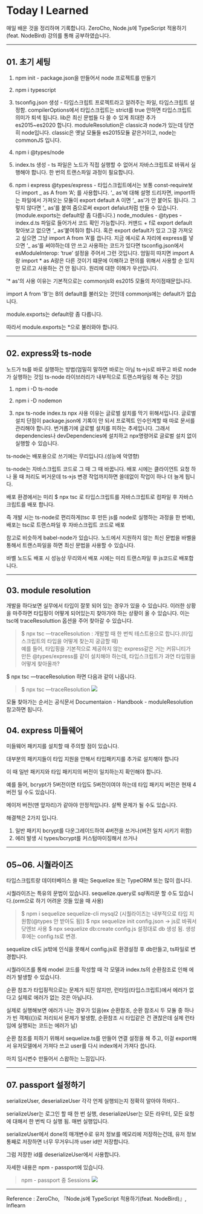 # Today I Learned

매일 배운 것을 정리하며 기록합니다.
ZeroCho, Node.js에 TypeScript 적용하기(feat. NodeBird) 강의를 통해 공부하였습니다.

---

## 01. 초기 세팅

1. npm init - package.json을 만들어서 node 프로젝트를 만들기

2. npm i typescript

3. tsconfig.json 생성 - 타입스크립트 프로젝트라고 알려주는 파일, 타입스크립트 설정함.
   compilerOptions에서 타입스크립트는 strict를 true 안하면 타입스크립트 의미가 퇴색 됩니다.
   lib은 최신 문법들 다 쓸 수 있게 최대한 추가 es2015~es2020 합니다. moduleResolution은 classic과 node가 있는데 당연히 node입니다.
   classic은 옛날 모듈들 es2015모듈 같은거이고, node는 commonJS 입니다.

4. npm i @types/node

5. index.ts 생성 - ts 파일은 노드가 직접 실행할 수 없어서 자바스크립트로 바꿔서 실행해야 합니다.
   한 번의 트랜스파일 과정이 필요합니다.

6. npm i express @types/express - 타입스크립트에서는 보통 const-require보다 import _ as A from ‘A’; 를 사용합니다.
   ‘_ as’에 대해 설명 드리자면, import하는 파일에서 가져오는 모듈이 export default A 이면 ‘_ as’가 안 붙어도 됩니다.
   그렇지 않다면 ‘_ as’를 붙여 줌으로써 export defalut처럼 만들 수 있습니다. (module.exports는 default랑 좀 다릅니다.)
   node_modules - @types - index.d.ts 파일로 들어가서 코드 확인 가능합니다.
   커맨드 + f로 export default 찾아보고 없으면 ‘_ as’붙여줘야 합니다.
   혹은 export default가 있고 그걸 가져오고 싶으면 그냥 import A from ‘A’를 씁니다.
   지금 예시로 A 자리에 express를 넣으면 ‘_ as’를 써야하는데 안 쓰고 사용하는 코드가 있다면 tsconfig.json에서 esModuleInterop: ‘true’ 설정을 주어서 그런 것입니다.
   엄밀히 따지면 import A 랑 import \* as A랑은 다른 것이기 떄문에 이해하고 편의를 위해서 사용할 순 있지만 모르고 사용하는 건 안 됩니다.
   원리에 대한 이해가 우선입니다.

'\* as'의 사용 이유는 기본적으로는 commonjs와 es2015 모듈의 차이점때문입니다.

import A from 'B'는 B의 default를 불러오는 것인데 commonjs에는 default가 없습니다.

module.exports는 default랑 좀 다릅니다.

따라서 module.exports는 \*으로 불러와야 합니다.

---

## 02. express와 ts-node

노드가 ts를 바로 실행하는 방법(엄밀히 말하면 바로는 아님 ts->js로 바꾸고 바로 node가 실행하는 것임 ts-node 라이브러리가 내부적으로 트랜스파일링 해 주는 것임)

1. npm i -D ts-node

2. npm i -D nodemon

3. npx ts-node index.ts
   npx 사용 이유는 글로벌 설치를 막기 위해서입니다.
   글로벌 설치 단점이 package.json에 기록이 안 되서 프로젝트 인수인계할 때 따로 문서를 관리해야 합니다.
   번거롭기에 글로벌 설치를 피하는 추세입니다.
   그래서 dependencies나 devDependencies에 설치하고 npx명령어로 글로벌 설치 없이 실행할 수 있습니다.

ts-node는 배포용으로 쓰기에는 무리입니다.(성능에 악영향)

ts-node는 자바스크립트 코드로 그 때 그 때 바꿉니다.
배포 시에는 클라이언트 요청 하나 올 때 처리도 버거운데 ts->js 변경 작업까지하면 쓸데없이 작업이 하나 더 늘게 됩니다.

배포 환경에서는 미리 $ npx tsc 로 타입스크립트를 자바스크립트로 컴파일 후 자바스크립트를 배포 합니다.

즉 개발 시는 ts-node로 편리하게(tsc 후 만든 js를 node로 실행하는 과정을 한 번에),
배포는 tsc로 트랜스파일 후 자바스크립트 코드로 배포

참고로 비슷하게 babel-node가 있습니다.
노드에서 지원하지 않는 최신 문법을 바벨을 통해서 트랜스파일을 하면 최신 문법을 사용할 수 있습니다.

바벨 노드도 배포 시 성능상 무리와서 배포 시에는 미리 트랜스파일 후 js코드로 배포합니다.

---

## 03. module resolution

개발을 하다보면 실무에서 타입이 잘못 되어 있는 경우가 있을 수 있습니다.
이러한 상황을 마주하면 타입핑이 어떻게 되어있는지 찾아가야 하는 상황이 올 수 있습니다.
이는 tsc에 traceResoluttion 옵션을 주어 찾아갈 수 있습니다.

> $ npx tsc —traceResolution : 개발할 때 한 번씩 테스트용으로 합니다.(타입스크립트의 타입을 어떻게 찾는지 궁금할 때)  
> 예를 들어, 타입핑을 기본적으로 제공하지 않는 express같은 거는 커뮤니티가 만든 @types/express를 같이 설치해야 하는데, 타입스크립트가 과연 타입핑을 어떻게 찾아올까?

$ npx tsc —traceResolution 하면 다음과 같이 나옵니다.

> $ npx tsc —traceResolution
> ![](https://images.velog.io/images/qmasem/post/6c759d0e-1f99-48f3-9209-7df7bb0d482a/image.png)

모듈 찾아가는 순서는 공식문서 Documentaion - Handbook - moduleResolution 참고하면 됩니다.

## 04. express 미들웨어

미들웨어 패키지를 설치할 때 주의할 점이 있습니다.

대부분의 패키지들이 타입 지원을 안해서 타입패키지를 추가로 설치해야 합니다

이 때 일반 패키지와 타입 패키지의 버전이 일치하는지 확인해야 합니다.

예를 들어, bcrypt가 5버전이면 타입도 5버전이여야 하는데 타입 패키지 버전은 현재 4버전 일 수도 있습니다.

메이저 버전(맨 앞자리)가 같아야 안정적입니다. 살짝 문제가 될 수도 있습니다.

해결책은 2가지 입니다.

1. 일반 패키지 bcrypt를 다운그레이드하여 4버전을 쓰거나(버전 일치 시키기 위함)
2. 에러 발생 시 types/bcrypt를 커스텀마이징해서 쓰거나

---

## 05~06. 시퀄라이즈

타입스크립트랑 데이터베이스 쓸 때는 Sequelize 또는 TypeORM 또는 많이 씁니다.

시퀄라이즈는 특유의 문법이 있습니다.
sequelize.query로 sql쿼리문 할 수도 있습니다.(orm으로 하기 어려운 것들 있을 때 사용)

> $ npm i sequelize sequelize-cli mysql2 (시퀄라이즈는 내부적으로 타입 지원함(@types 안 받아도 됨))
> $ npx sequelize init
> config.json -> js로 바꿔서 닷엔브 사용
> $ npx sequelize db:create
> config.js 설정대로 db 생성 됨.
> 생성 후에는 config.ts로 변경.

sequelize cli도 js밖에 인식을 못해서 config.js로 환경설정 후 db만들고, ts파일로 변경합니다.

시퀄라이즈를 통해 model 코드를 작성할 때 각 모델과 index.ts의 순환참조로 인해 에러가 발생할 수 있습니다.

순환 참조가 타입핑적으로는 문제가 되진 않지만, 런타임(타입스크립트)에서 에러가 없다고 실제로 에러가 없는 것은 아닙니다.

실제로 실행해보면 에러가 나는 경우가 있음(ex 순환참조, 순환 참조시 두 모듈 중 하나가 빈 객체({})로 처리되서 문제가 발생함, 순환참조 시 타입같은 건 괜찮은데 실제 런타임에 실행되는 코드는 에러가 남)

순환 참조를 피하기 위해서 sequelize.ts를 만들어 연결 설정을 해 주고, 이걸 export해서 유저모델에서 가져다 쓰고 user를 다시 index에서 가져다 씁니다.

마치 임시변수 만들어서 스왑하는 느낌입니다.

---

## 07. passport 설정하기

serializeUser, deserializeUser 각각 언제 실행되는지 정확히 알아야 하비다..

serializeUser는 로그인 할 때 한 번 실행,
deserializeUser는 모든 라우터, 모든 요청에 대해서 한 번씩 다 실행 됨. 매번 실행입니다.

serializeUser에서 done의 매개변수로 유저 정보를 메모리에 저장하는건데, 유저 정보 통째로 저장하면 너무 무거우니까 user id만 저장합니다.

그럼 저장한 id를 deserializeUser에서 사용합니다.

자세한 내용은 npm - passport에 있습니다.

> npm - passport 중 Sessions
> ![](https://images.velog.io/images/qmasem/post/f75247c8-5d2b-4e36-9fc9-8e3bcecd2b94/%E1%84%89%E1%85%B3%E1%84%8F%E1%85%B3%E1%84%85%E1%85%B5%E1%86%AB%E1%84%89%E1%85%A3%E1%86%BA%202021-05-19%20%E1%84%8B%E1%85%A9%E1%84%8C%E1%85%A5%E1%86%AB%2010.46.36.png)

---

Reference : ZeroCho, 『Node.js에 TypeScript 적용하기(feat. NodeBird)』, Inflearn
